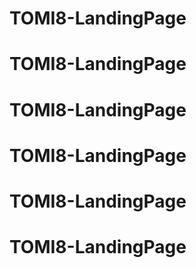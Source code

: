 # TOMI8-LandingPage
# TOMI8-LandingPage
# TOMI8-LandingPage
# TOMI8-LandingPage
# TOMI8-LandingPage
# TOMI8-LandingPage
